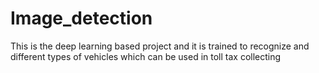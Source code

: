 # Image_detection
This is the deep learning  based project and it is trained to recognize and different types of vehicles which can be used in toll tax collecting

